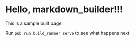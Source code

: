 # Hello, markdown_builder!!!
This is a sample built page.

Run `pub run build_runner serve` to see what happens next.
